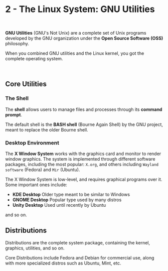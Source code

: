 # 2 - The Linux System: GNU Utilities

<br>

**GNU Utilities** (GNU's Not Unix) are a complete set of Unix programs developed by the GNU organization under the **Open Source Software (OSS)** philosophy.

When you combined GNU utilities and the Linux kernel, you got the complete operating system.

<br>

## Core Utilities

### The Shell

The **shell** allows users to manage files and processes through its **command prompt**.

The default shell is the **BASH shell** (Bourne Again Shell) by the GNU project, meant to replace the older Bourne shell.

### Desktop Environment

The **X Window System** works with the graphics card and monitor to render window graphics. The system is implemented through different software packages, including the most popular: `X.org`, and others including `Wayland software` (Fedora) and `Mir` (Ubuntu).

The X Window System is low-level, and requires graphical programs over it. Some important ones include:

- **KDE Desktop**
  Older type meant to be similar to Windows
- **GNOME Desktop**
  Popular type used by many distros
- **Unity Desktop**
  Used until recently by Ubuntu
  
and so on.

## Distributions

Distributions are the complete system package, containing the kernel, graphics, utilities, and so on. 

Core Distributions include Fedora and Debian for commercial use, along with more specialized distros such as Ubuntu, Mint, etc. 

